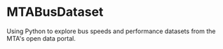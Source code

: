 # MTABusDataset
Using Python to explore bus speeds and performance datasets from the MTA's open data portal. 

